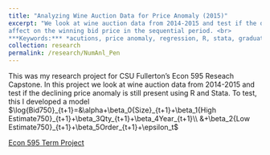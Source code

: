 ```yaml
---
title: "Analyzing Wine Auction Data for Price Anomaly (2015)"
excerpt: "We look at wine auction data from 2014-2015 and test if the declining price anomaly is still present. We will investigate what factors have an
affect on the winning bid price in the sequential period. <br>
***Keywords:*** *acutions, price anomaly, regression, R, stata, graduate*" #add this to add an image inside the "" <br/><img src='R001_padic/500x300.png'>
collection: research
permalink: /research/NumAnl_Pen
---
```


This was my research project for CSU Fullerton’s Econ 595 Reseach Capstone. In this project we look at wine auction data from 2014-2015 and test if the declining price anomaly is still present using R and Stata. To test, this I developed a model 
$\log{Bid750}_{t+1}=&\alpha+\beta_0{Size}_{t+1}+\beta_1{High Estimate750}_{t+1}+\beta_3Qty_{t+1}+\beta_4Year_{t+1}\\
&+\beta_2{Low Estimate750}_{t+1}+\beta_5Order_{t+1}+\epsilon_t$

[Econ 595 Term Project](R004_wine/Econ_595_Project.pdf)
